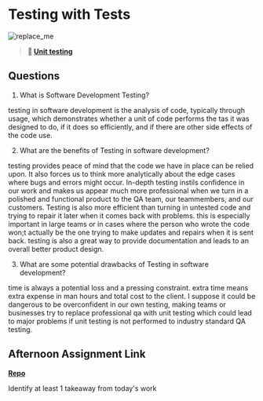 # Testing with Tests

![replace_me](https://codeworks.blob.core.windows.net/public/assets/img/illustrations/placeholder.svg)

> **📖 [Unit testing](https://codeworksacademy.com/fs-student-guide/resources/wk8-9/03-Unit-Testing)**

## Questions

1. What is Software Development Testing?

testing in software development is the analysis of code, typically through usage, which demonstrates whether a unit of code performs the tas it was designed to do, if it does so efficiently, and if there are other side effects of the code use.

2. What are the benefits of Testing in software development?

testing provides peace of mind that the code we have in place can be relied upon. It also forces us to think more analytically about the edge cases where bugs and errors might occur. In-depth testing instils confidence in our work and makes us appear much more professional when we turn in a polished and functional product to the QA team, our teammembers, and our customers. Testing is also more efficient than turning in untested code and trying to repair it later when it comes back with problems. this is especially important in large teams or in cases where the person who wrote the code won;t actually be the one trying to make updates and repairs when it is sent back. testing is also a great way to provide documentation and leads to an overall better product design. 

3. What are some potential drawbacks of Testing in software development?

time is always a potential loss and a pressing constraint. extra time means extra expense in man hours and total cost to the client. I suppose it could be dangerous to be overconfident in our own testing, making teams or businesses try to replace professional qa with unit testing which could lead to major problems if unit testing is not performed to industry standard QA testing.

## Afternoon Assignment Link

**[Repo](https://github.com/chris-hildebrandt/<ASSIGNMENT_REPO>)**

Identify at least 1 takeaway from today's work

